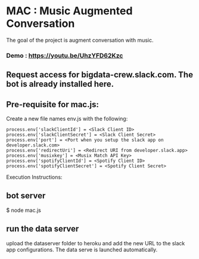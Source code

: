 # MAC : Music Augmented Conversation

The goal of the project is augment conversation with music. 

### Demo : https://youtu.be/UhzYFD62Kzc 

## Request access for bigdata-crew.slack.com. The bot is already installed here.

## Pre-requisite for mac.js:
Create a new file names env.js with the following:
```
process.env['slackClientId'] = <Slack Client ID>
process.env['slackClientSecret'] = <Slack Client Secret>
process.env['port'] = <Port when you setup the slack app on developer.slack.com>
process.env['redirectUri'] = <Redirect URI from developer.slack.app>
process.env['musixkey'] = <Musix Match API Key>
process.env['spotifyClientId'] = <Spotify Client ID>
process.env['spotifyClientSecret'] = <Spotify Client Secret>
```

Execution Instructions:

## bot server
$ node mac.js

## run the data server
upload the dataserver folder to heroku and add the new URL to the slack app configurations. The data serve is launched automatically.


